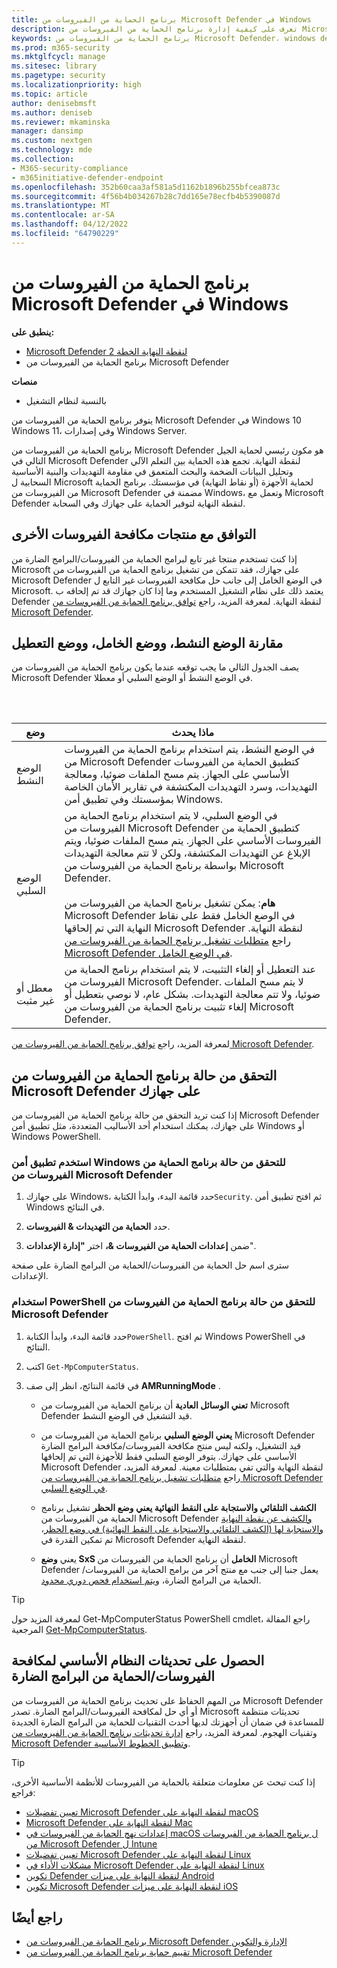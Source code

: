 ```yaml
---
title: برنامج الحماية من الفيروسات من Microsoft Defender في Windows
description: تعرف على كيفية إدارة برنامج الحماية من الفيروسات من Microsoft Defender والحماية من البرامج الضارة والحماية من الفيروسات المضمنة وتكوينها واستخدامها.
keywords: برنامج الحماية من الفيروسات من Microsoft Defender، windows defender، مكافحة البرامج الضارة، scep، حماية نقطة نهاية مركز النظام، مدير تكوين مركز النظام، الفيروسات، البرامج الضارة، التهديد، الكشف، الحماية، الأمان
ms.prod: m365-security
ms.mktglfcycl: manage
ms.sitesec: library
ms.pagetype: security
ms.localizationpriority: high
ms.topic: article
author: denisebmsft
ms.author: deniseb
ms.reviewer: mkaminska
manager: dansimp
ms.custom: nextgen
ms.technology: mde
ms.collection:
- M365-security-compliance
- m365initiative-defender-endpoint
ms.openlocfilehash: 352b60caa3af581a5d1162b1896b255bfcea873c
ms.sourcegitcommit: 4f56b4b034267b28c7dd165e78ecfb4b5390087d
ms.translationtype: MT
ms.contentlocale: ar-SA
ms.lasthandoff: 04/12/2022
ms.locfileid: "64790229"
---
```

# <a name="microsoft-defender-antivirus-in-windows"></a>برنامج الحماية من الفيروسات من Microsoft Defender في Windows

**ينطبق على:**

- [Microsoft Defender لنقطة النهاية الخطة 2](https://go.microsoft.com/fwlink/p/?linkid=2154037)
- برنامج الحماية من الفيروسات من Microsoft Defender

**منصات**
- بالنسبة لنظام التشغيل 

يتوفر برنامج الحماية من الفيروسات من Microsoft Defender في Windows 10 Windows 11، وفي إصدارات Windows Server.

برنامج الحماية من الفيروسات من Microsoft Defender هو مكون رئيسي لحماية الجيل التالي في Microsoft Defender لنقطة النهاية. تجمع هذه الحماية بين التعلم الآلي وتحليل البيانات الضخمة والبحث المتعمق في مقاومة التهديدات والبنية الأساسية السحابية ل Microsoft لحماية الأجهزة (أو نقاط النهاية) في مؤسستك. برنامج الحماية من الفيروسات من Microsoft Defender مضمنة في Windows، وتعمل مع Microsoft Defender لنقطة النهاية لتوفير الحماية على جهازك وفي السحابة.

## <a name="compatibility-with-other-antivirus-products"></a>التوافق مع منتجات مكافحة الفيروسات الأخرى

إذا كنت تستخدم منتجا غير تابع لبرامج الحماية من الفيروسات/البرامج الضارة من Microsoft على جهازك، فقد تتمكن من تشغيل برنامج الحماية من الفيروسات من Microsoft Defender في الوضع الخامل إلى جانب حل مكافحة الفيروسات غير التابع ل Microsoft. يعتمد ذلك على نظام التشغيل المستخدم وما إذا كان جهازك قد تم إلحاقه ب Defender لنقطة النهاية. لمعرفة المزيد، راجع [توافق برنامج الحماية من الفيروسات من Microsoft Defender](microsoft-defender-antivirus-compatibility.md).

## <a name="comparing-active-mode-passive-mode-and-disabled-mode"></a>مقارنة الوضع النشط، ووضع الخامل، ووضع التعطيل

يصف الجدول التالي ما يجب توقعه عندما يكون برنامج الحماية من الفيروسات من Microsoft Defender في الوضع النشط أو الوضع السلبي أو معطلا.

<br/><br/>

| وضع | ماذا يحدث |
|---|---|
| الوضع النشط | في الوضع النشط، يتم استخدام برنامج الحماية من الفيروسات من Microsoft Defender كتطبيق الحماية من الفيروسات الأساسي على الجهاز. يتم مسح الملفات ضوئيا، ومعالجة التهديدات، وسرد التهديدات المكتشفة في تقارير الأمان الخاصة بمؤسستك وفي تطبيق أمن Windows. |
| الوضع السلبي | في الوضع السلبي، لا يتم استخدام برنامج الحماية من الفيروسات من Microsoft Defender كتطبيق الحماية من الفيروسات الأساسي على الجهاز. يتم مسح الملفات ضوئيا، ويتم الإبلاغ عن التهديدات المكتشفة، ولكن لا تتم معالجة التهديدات بواسطة برنامج الحماية من الفيروسات من Microsoft Defender. <br/><br/> **هام**: يمكن تشغيل برنامج الحماية من الفيروسات من Microsoft Defender في الوضع الخامل فقط على نقاط النهاية التي تم إلحاقها Microsoft Defender لنقطة النهاية. راجع [متطلبات تشغيل برنامج الحماية من الفيروسات من Microsoft Defender في الوضع الخامل](microsoft-defender-antivirus-compatibility.md#requirements-for-microsoft-defender-antivirus-to-run-in-passive-mode). |
| معطل أو غير مثبت | عند التعطيل أو إلغاء التثبيت، لا يتم استخدام برنامج الحماية من الفيروسات من Microsoft Defender. لا يتم مسح الملفات ضوئيا، ولا تتم معالجة التهديدات. بشكل عام، لا نوصي بتعطيل أو إلغاء تثبيت برنامج الحماية من الفيروسات من Microsoft Defender. |

لمعرفة المزيد، راجع [توافق برنامج الحماية من الفيروسات من Microsoft Defender](microsoft-defender-antivirus-compatibility.md).

## <a name="check-the-state-of-microsoft-defender-antivirus-on-your-device"></a>التحقق من حالة برنامج الحماية من الفيروسات من Microsoft Defender على جهازك

إذا كنت تريد التحقق من حالة برنامج الحماية من الفيروسات من Microsoft Defender على جهازك، يمكنك استخدام أحد الأساليب المتعددة، مثل تطبيق أمن Windows أو Windows PowerShell.

### <a name="use-the-windows-security-app-to-check-status-of-microsoft-defender-antivirus"></a>استخدم تطبيق أمن Windows للتحقق من حالة برنامج الحماية من الفيروسات من Microsoft Defender

1. على جهازك Windows، حدد قائمة البدء، وابدأ الكتابة`Security`. ثم افتح تطبيق أمن Windows في النتائج.

2. حدد **الحماية من التهديدات & الفيروسات**.

3. ضمن **إعدادات الحماية من الفيروسات &،** اختر **"إدارة الإعدادات**".

سترى اسم حل الحماية من الفيروسات/الحماية من البرامج الضارة على صفحة الإعدادات.

### <a name="use-powershell-to-check-status-of-microsoft-defender-antivirus"></a>استخدام PowerShell للتحقق من حالة برنامج الحماية من الفيروسات من Microsoft Defender

1. حدد قائمة البدء، وابدأ الكتابة`PowerShell`. ثم افتح Windows PowerShell في النتائج.

2. اكتب `Get-MpComputerStatus`.

3. في قائمة النتائج، انظر إلى صف **AMRunningMode** .

   - **تعني الوسائل العادية** أن برنامج الحماية من الفيروسات من Microsoft Defender قيد التشغيل في الوضع النشط.

   - **يعني الوضع السلبي** برنامج الحماية من الفيروسات من Microsoft Defender قيد التشغيل، ولكنه ليس منتج مكافحة الفيروسات/مكافحة البرامج الضارة الأساسي على جهازك. يتوفر الوضع السلبي فقط للأجهزة التي تم إلحاقها Microsoft Defender لنقطة النهاية والتي تفي بمتطلبات معينة. لمعرفة المزيد، راجع [متطلبات تشغيل برنامج الحماية من الفيروسات من Microsoft Defender في الوضع السلبي](microsoft-defender-antivirus-compatibility.md#requirements-for-microsoft-defender-antivirus-to-run-in-passive-mode).

   - **الكشف التلقائي والاستجابة على النقط النهائية يعني وضع الحظر** تشغيل برنامج الحماية من الفيروسات من Microsoft Defender [والكشف عن نقطة النهاية والاستجابة لها (الكشف التلقائي والاستجابة على النقط النهائية) في وضع الحظر](edr-in-block-mode.md)، تم تمكين القدرة في Microsoft Defender لنقطة النهاية.

   - يعني **وضع SxS الخامل** أن برنامج الحماية من الفيروسات من Microsoft Defender يعمل جنبا إلى جنب مع منتج آخر من برامج الحماية من الفيروسات/الحماية من البرامج الضارة، [ويتم استخدام فحص دوري محدود](limited-periodic-scanning-microsoft-defender-antivirus.md).

> [!TIP]
> لمعرفة المزيد حول Get-MpComputerStatus PowerShell cmdlet، راجع المقالة المرجعية [Get-MpComputerStatus](/powershell/module/defender/get-mpcomputerstatus).

## <a name="get-your-antivirusantimalware-platform-updates"></a>الحصول على تحديثات النظام الأساسي لمكافحة الفيروسات/الحماية من البرامج الضارة

من المهم الحفاظ على تحديث برنامج الحماية من الفيروسات من Microsoft Defender أو أي حل لمكافحة الفيروسات/البرامج الضارة. تصدر Microsoft تحديثات منتظمة للمساعدة في ضمان أن أجهزتك لديها أحدث التقنيات للحماية من البرامج الضارة الجديدة وتقنيات الهجوم. لمعرفة المزيد، راجع [إدارة تحديثات برنامج الحماية من الفيروسات من Microsoft Defender وتطبيق الخطوط الأساسية](manage-updates-baselines-microsoft-defender-antivirus.md).

> [!TIP]
> إذا كنت تبحث عن معلومات متعلقة بالحماية من الفيروسات للأنظمة الأساسية الأخرى، فراجع:
> - [تعيين تفضيلات Microsoft Defender لنقطة النهاية على macOS](mac-preferences.md)
> - [Microsoft Defender لنقطة النهاية على Mac](microsoft-defender-endpoint-mac.md)
> - [إعدادات نهج الحماية من الفيروسات في macOS ل برنامج الحماية من الفيروسات من Microsoft Defender ل Intune](/mem/intune/protect/antivirus-microsoft-defender-settings-macos)
> - [تعيين تفضيلات Microsoft Defender لنقطة النهاية على Linux](linux-preferences.md)
> - [مشكلات الأداء في Microsoft Defender لنقطة النهاية على Linux](microsoft-defender-endpoint-linux.md)
> - [تكوين Defender لنقطة النهاية على ميزات Android](android-configure.md)
> - [تكوين Microsoft Defender لنقطة النهاية على ميزات iOS](ios-configure-features.md)

## <a name="see-also"></a>راجع أيضًا

- [برنامج الحماية من الفيروسات من Microsoft Defender الإدارة والتكوين](configuration-management-reference-microsoft-defender-antivirus.md)
- [تقييم حماية برنامج الحماية من الفيروسات من Microsoft Defender](evaluate-microsoft-defender-antivirus.md)
